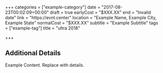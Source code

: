 +++
categories = ["example-category"]
date = "2017-08-23T00:02:09+00:00"
draft = true
earlyCost = "$XXX.XX"
end = "Invalid date"
link = "https://evnt.center"
location = "Example Name, Example City, Example State"
normalCost = "$XXX.XX"
subtitle = "Example Subtitle"
tags = ["example-tag"]
title = "ultra 2018"

+++

<!--more-->

## Additional Details

Example Content. Replace with details.
